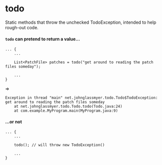 # todo

Static methods that throw the unchecked TodoException, intended to help rough-out code.

#### `todo` can pretend to return a value...

    ... {
        ...
        
        List<PatchFile> patches = todo("get around to reading the patch files someday");
        
        ...
    }

=>

    Exception in thread "main" net.johnglassmyer.todo.Todo$TodoException: get around to reading the patch files someday
        at net.johnglassmyer.todo.Todo.todo(Todo.java:24)
        at com.example.MyProgram.main(MyProgram.java:9)

#### ...or not

    ... {
        ...
        
        todo(); // will throw new TodoException()
        
        ...
    }
